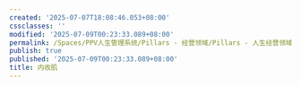 ```yaml
---
created: '2025-07-07T18:08:46.053+08:00'
cssclasses: ''
modified: '2025-07-09T00:23:33.089+08:00'
permalink: /Spaces/PPV人生管理系统/Pillars - 经营领域/Pillars - 人生经营领域/运动/增肌减脂计划/肌肉部位库/肌肉库/内收肌.md
publish: true
published: '2025-07-09T00:23:33.089+08:00'
title: 内收肌
---
```

